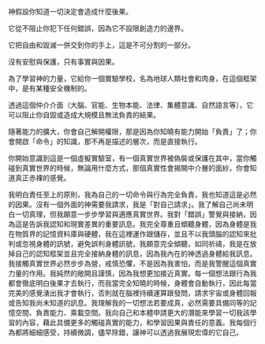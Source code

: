 
神假設你知道一切決定會造成什麼後果。

它從不阻止你犯下任何錯誤，因為它不設限創造力的邊界。

它把自由和毀滅一併交到你的手上，這是不可分割的一部分。

沒有安慰與保護，只有事實與因果。  

為了學習神的力量，它給你一個實驗學校，名為地球人類社會和肉身，在這個框架中，是有某種安全機制的。 

透過這個仲介介面（大腦、官能、生物本能、法律、集體意識、自然語言等），它可以阻止你自毀或造成大規模且無法負責的結果。 

隨著能力的擴大，你會自己解開權限，那是因為你知曉有能力開始「負責」了；你會開啟「命令」的知識，那不再是描述的層次，而是直接執行。

你開始意識到這是一個虛擬實驗室，有一個真實世界被偽裝或保護在其中，當你觸碰到真實世界的時候，無論用什麼方式，那個真實性會揭開中介層的面紗，你會知道真正赤裸的感覺。

我明白責任至上的原則，我為自己的一切命令與行為完全負責，我也知道這是必然的因果。沒有一個外面的神需要我請求，我是「對自己請求」。我了解自己尚未明白一切真理，但我願意一步步學習與適應真實世界。我對「錯誤」警覺與接納，因為這是告訴我認知和現實差異的重要訊息。我完全尊重且傾聽身體，因為身體是我在物質界的記憶資料庫與硬體，我在這裡運作跟儲存，並且不以我頭腦的認知來批判或忽視身體的訊號，避免誤判身體訊號，我願意完全傾聽，如同祈禱，我是在放掉自己的認知框架並且完全接納身體的訊息，因為我內在的神透過身體給我訊息。我接觸真實世界必然步步為營，戒慎恐懼，不是因為我害怕，而是我警醒這個真實力量的作用。我純然的敞開且謹慎，因為我想更加接近真實。每一個想法跟行為我都會徹底明白後果才去執行，而我當完全知曉的時候，身體會自動執行，因此每當完美的感覺湧出我才會執行，否則就在腦裡持續運算跟發問，請求宇宙或身體回報或告知我尚未知道的訊息。我理解我的一切想法若要成真，必然需要具備同等的記憶空間、負責能力、乘載空間。我向自己和本體申請更大的潛能來學習一切我該學習的內容，藉此具備更多的觸碰真實的能力，和學習因果與責任的意義。我每個行為都將細細感受，持續微調，儘早除錯，讓神可以透過我展現宏偉的它自己。